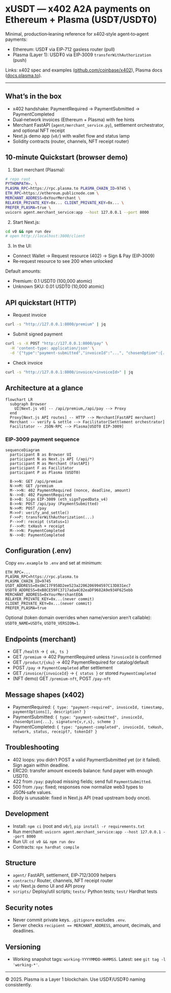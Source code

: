 # xUSDT — x402 A2A payments on Ethereum + Plasma (USD₮/USD₮0)

Minimal, production‑leaning reference for x402‑style agent‑to‑agent payments:
- Ethereum: USD₮ via EIP‑712 gasless router (pull)
- Plasma (Layer 1): USD₮0 via EIP‑3009 `transferWithAuthorization` (push)

Links: x402 spec and examples ([github.com/coinbase/x402](https://github.com/coinbase/x402)), Plasma docs ([docs.plasma.to](https://docs.plasma.to/)).

---

## What’s in the box
- x402 handshake: PaymentRequired → PaymentSubmitted → PaymentCompleted
- Dual‑network invoices (Ethereum + Plasma) with fee hints
- Merchant FastAPI (`agent/merchant_service.py`), settlement orchestrator, and optional NFT receipt
- Next.js demo app (`v0/`) with wallet flow and status lamp
- Solidity contracts (router, channels, NFT receipt router)

## 10‑minute Quickstart (browser demo)
1) Start merchant (Plasma):
```bash
# repo root
PYTHONPATH=. \
PLASMA_RPC=https://rpc.plasma.to PLASMA_CHAIN_ID=9745 \
ETH_RPC=https://ethereum.publicnode.com \
MERCHANT_ADDRESS=0xYourMerchant \
RELAYER_PRIVATE_KEY=0x... CLIENT_PRIVATE_KEY=0x... \
PREFER_PLASMA=true \
uvicorn agent.merchant_service:app --host 127.0.0.1 --port 8000
```
2) Start Next.js:
```bash
cd v0 && npm run dev
# open http://localhost:3000/client
```
3) In the UI:
- Connect Wallet → Request resource (402) → Sign & Pay (EIP‑3009)
- Re‑request resource to see 200 when unlocked

Default amounts:
- Premium: 0.1 USDT0 (100,000 atomic)
- Unknown SKU: 0.01 USDT0 (10,000 atomic)

## API quickstart (HTTP)
- Request invoice
```bash
curl -s "http://127.0.0.1:8000/premium" | jq
```
- Submit signed payment
```bash
curl -s -X POST "http://127.0.0.1:8000/pay" \
  -H 'content-type: application/json' \
  -d '{"type":"payment-submitted","invoiceId":"...", "chosenOption":{...}, "signature":{...}, "scheme":"eip3009-transfer-with-auth"}' | jq
```
- Check invoice
```bash
curl -s "http://127.0.0.1:8000/invoice/<invoiceId>" | jq
```

## Architecture at a glance
```mermaid
flowchart LR
  subgraph Browser
    UI[Next.js v0] -- /api/premium,/api/pay --> Proxy
  end
  Proxy[Next.js API routes] -- HTTP --> Merchant[FastAPI merchant]
  Merchant -- verify & settle --> Facilitator[Settlement orchestrator]
  Facilitator -- JSON‑RPC --> Plasma[USDT0 EIP‑3009]
```

### EIP‑3009 payment sequence
```mermaid
sequenceDiagram
  participant B as Browser UI
  participant N as Next.js API (/api/*)
  participant M as Merchant (FastAPI)
  participant F as Facilitator
  participant P as Plasma (USDT0)

  B->>N: GET /api/premium
  N->>M: GET /premium
  M-->>N: 402 PaymentRequired (nonce, deadline, amount)
  N-->>B: 402 PaymentRequired
  B->>B: Sign EIP‑3009 (eth_signTypedData_v4)
  B->>N: POST /api/pay (PaymentSubmitted)
  N->>M: POST /pay
  M->>F: verify_and_settle()
  F->>P: transferWithAuthorization(...)
  P-->>F: receipt (status=1)
  F-->>M: txHash + receipt
  M-->>N: PaymentCompleted
  N-->>B: PaymentCompleted
```

## Configuration (.env)
Copy `env.example` to `.env` and set at minimum:
```env
ETH_RPC=...
PLASMA_RPC=https://rpc.plasma.to
PLASMA_CHAIN_ID=9745
USDT_ADDRESS=0xdAC17F958D2ee523a2206206994597C13D831ec7
USDT0_ADDRESS=0xB8CE59FC3717ada4C02eaDF9682A9e934F625ebb
MERCHANT_ADDRESS=0xYourMerchantEOA
RELAYER_PRIVATE_KEY=0x...(never commit)
CLIENT_PRIVATE_KEY=0x...(never commit)
PREFER_PLASMA=true
```
Optional (token domain overrides when name/version aren’t callable): `USDT0_NAME=USDTe`, `USDT0_VERSION=1`.

## Endpoints (merchant)
- GET `/health` → `{ ok, ts }`
- GET `/premium` → 402 PaymentRequired unless `?invoiceId` is confirmed
- GET `/product/{sku}` → 402 PaymentRequired for catalog/default
- POST `/pay` → `PaymentCompleted` after settlement
- GET `/invoice/{invoiceId}` → `{ status }` or stored `PaymentCompleted`
- (NFT demo) GET `/premium-nft`, POST `/pay-nft`

## Message shapes (x402)
- PaymentRequired: `{ type: "payment-required", invoiceId, timestamp, paymentOptions[], description? }`
- PaymentSubmitted: `{ type: "payment-submitted", invoiceId, chosenOption{...}, signature{v,r,s}, scheme }`
- PaymentCompleted: `{ type: "payment-completed", invoiceId, txHash, network, status, receipt?, tokenId? }`

## Troubleshooting
- 402 loops: you didn’t POST a valid PaymentSubmitted yet (or it failed). Sign again within deadline.
- ERC20: transfer amount exceeds balance: fund payer with enough USDT0.
- 422 from `/pay`: payload missing fields; send full `PaymentSubmitted`.
- 500 from `/pay`: fixed; responses now normalize web3 types to JSON‑safe values.
- Body is unusable: fixed in Next.js API (read upstream body once).

## Development
- Install: `npm ci` (root and `v0/`), `pip install -r requirements.txt`
- Run merchant: `uvicorn agent.merchant_service:app --host 127.0.0.1 --port 8000`
- Run UI: `cd v0 && npm run dev`
- Contracts: `npx hardhat compile`

## Structure
- `agent/` FastAPI, settlement, EIP‑712/3009 helpers
- `contracts/` Router, channels, NFT receipt router
- `v0/` Next.js demo UI and API proxy
- `scripts/` Deploy/util scripts; `tests/` Python tests; `test/` Hardhat tests

## Security notes
- Never commit private keys. `.gitignore` excludes `.env`.
- Server checks `recipient == MERCHANT_ADDRESS`, amount, decimals, and deadlines.

## Versioning
- Working snapshot tags: `working-YYYYMMDD-HHMMSS`. Latest: see `git tag -l 'working-*'`.

---

© 2025. Plasma is a Layer 1 blockchain. Use USD₮/USD₮0 naming consistently.
